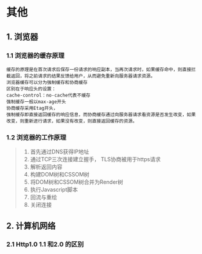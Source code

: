 # 其他

## 1. 浏览器

### 1.1 浏览器的缓存原理

```
缓存的原理是在首次请求后保存一份请求的响应副本，当再次请求时，如果缓存命中，则直接拦截返回，将之前请求的结果反馈给用户，从而避免重新向服务器请求资源。
浏览器缓存可以分为强制缓存和协商缓存
区别在于响应头的设置：
cache-control：no-cache代表不缓存
强制缓存一般以max-age开头
协商缓存采用Etag开头，
强制缓存即直接返回缓存的响应信息，而协商缓存通过向服务器请求看资源是否发生改变，如果改变，则重新进行请求，如果没有改变，则直接返回缓存的资源。
```

### 1.2 浏览器的工作原理

> 1. 首先通过DNS获得IP地址
> 2. 通过TCP三次连接建立握手， TLS协商被用于https请求
> 3. 解析返回内容
> 4. 构建DOM树和CSSOM树
> 5. 将DOM树和CSSOM树合并为Render树
> 6. 执行Javascript脚本
> 7. 回流与重绘
> 8. 关闭连接





## 2. 计算机网络

### 2.1 Http1.0 1.1 和2.0 的区别









 

